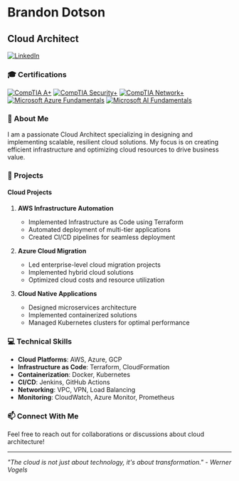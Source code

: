 # Brandon Dotson
## Cloud Architect

[![LinkedIn](https://img.shields.io/badge/LinkedIn-0077B5?style=for-the-badge&logo=linkedin&logoColor=white)](https://www.linkedin.com/in/brandonjdotson/)

### 🎓 Certifications
[![CompTIA A+](https://img.shields.io/badge/CompTIA-A%2B-blue?style=for-the-badge&logo=comptia&logoColor=white)](https://www.credly.com/badges/47dc3285-52bf-4aa2-ae61-6c96532235c1/public_url)
[![CompTIA Security+](https://img.shields.io/badge/CompTIA-Security%2B-red?style=for-the-badge&logo=comptia&logoColor=white)](https://www.credly.com/badges/cc41c992-9d20-4019-8376-a3ca64b9caeb/public_url)
[![CompTIA Network+](https://img.shields.io/badge/CompTIA-Network%2B-green?style=for-the-badge&logo=comptia&logoColor=white)](https://www.credly.com/badges/3a4364e4-d99d-4de9-878f-2bc837e3f6f8/public_url)
[![Microsoft Azure Fundamentals](https://img.shields.io/badge/Microsoft-AZ--900-0089D6?style=for-the-badge&logo=microsoft-azure&logoColor=white)](YOUR_AZ900_VERIFICATION_LINK)
[![Microsoft AI Fundamentals](https://img.shields.io/badge/Microsoft-AI--900-purple?style=for-the-badge&logo=microsoft-azure&logoColor=white)](YOUR_AI900_VERIFICATION_LINK)

### 👋 About Me
I am a passionate Cloud Architect specializing in designing and implementing scalable, resilient cloud solutions. My focus is on creating efficient infrastructure and optimizing cloud resources to drive business value.

### 🚀 Projects

#### Cloud Projects
1. **AWS Infrastructure Automation**
   - Implemented Infrastructure as Code using Terraform
   - Automated deployment of multi-tier applications
   - Created CI/CD pipelines for seamless deployment

2. **Azure Cloud Migration**
   - Led enterprise-level cloud migration projects
   - Implemented hybrid cloud solutions
   - Optimized cloud costs and resource utilization

3. **Cloud Native Applications**
   - Designed microservices architecture
   - Implemented containerized solutions
   - Managed Kubernetes clusters for optimal performance

### 💻 Technical Skills
- **Cloud Platforms**: AWS, Azure, GCP
- **Infrastructure as Code**: Terraform, CloudFormation
- **Containerization**: Docker, Kubernetes
- **CI/CD**: Jenkins, GitHub Actions
- **Networking**: VPC, VPN, Load Balancing
- **Monitoring**: CloudWatch, Azure Monitor, Prometheus

### 📫 Connect With Me
Feel free to reach out for collaborations or discussions about cloud architecture!

---
*"The cloud is not just about technology, it's about transformation." - Werner Vogels*
